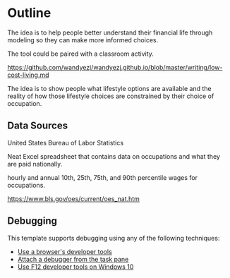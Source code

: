 # Outline

The idea is to help people better understand their financial life through modeling so they can make more informed choices.

The tool could be paired with a classroom activity.

https://github.com/wandyezj/wandyezj.github.io/blob/master/writing/low-cost-living.md

The idea is to show people what lifestyle options are available and the reality of how those lifestyle choices are constrained by their choice of occupation.

## Data Sources

United States Bureau of Labor Statistics

Neat Excel spreadsheet that contains data on occupations and what they are paid nationally.

hourly and annual 10th, 25th, 75th, and 90th percentile wages for occupations.

https://www.bls.gov/oes/current/oes_nat.htm




## Debugging

This template supports debugging using any of the following techniques:

- [Use a browser's developer tools](https://docs.microsoft.com/office/dev/add-ins/testing/debug-add-ins-in-office-online)
- [Attach a debugger from the task pane](https://docs.microsoft.com/office/dev/add-ins/testing/attach-debugger-from-task-pane)
- [Use F12 developer tools on Windows 10](https://docs.microsoft.com/office/dev/add-ins/testing/debug-add-ins-using-f12-developer-tools-on-windows-10)